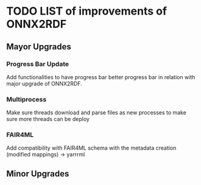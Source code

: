 # TODO LIST of improvements of ONNX2RDF

## Mayor Upgrades

### Progress Bar Update

Add functionalities to have progress bar better progress bar in relation with major upgrade of ONNX2RDF.

### Multiprocess
Make sure threads download and parse files as new processes to make sure more threads can be deploy

### FAIR4ML
Add compatibility with FAIR4ML schema with the metadata creation (modified mappings) -> yarrrml

## Minor Upgrades







